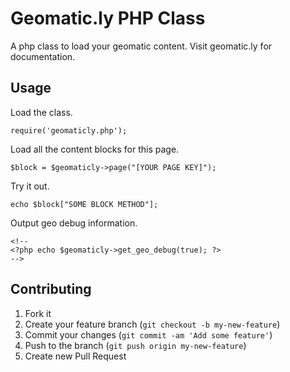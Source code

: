 # Geomatic.ly PHP Class

A php class to load your geomatic content. Visit geomatic.ly for documentation.

## Usage

Load the class.

    require('geomaticly.php');

Load all the content blocks for this page.
    
    $block = $geomaticly->page("[YOUR PAGE KEY]");

Try it out.

    echo $block["SOME BLOCK METHOD"];

Output geo debug information.

    <!--
    <?php echo $geomaticly->get_geo_debug(true); ?>
    -->

## Contributing
1. Fork it
2. Create your feature branch (`git checkout -b my-new-feature`)
3. Commit your changes (`git commit -am 'Add some feature'`)
4. Push to the branch (`git push origin my-new-feature`)
5. Create new Pull Request
